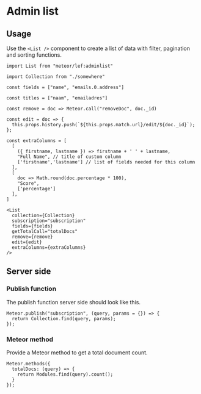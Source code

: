 # Admin list

## Usage

Use the `<List />` component to create a list of data with filter, pagination and sorting functions.

```JSX
import List from "meteor/lef:adminlist"

import Collection from "./somewhere"

const fields = ["name", "emails.0.address"]

const titles = ["naam", "emailadres"]

const remove = doc => Meteor.call("removeDoc", doc._id)

const edit = doc => {
  this.props.history.push(`${this.props.match.url}/edit/${doc._id}`);
};

const extraColumns = [
  [
    ({ firstname, lastname }) => firstname + ' ' + lastname,
    "Full Name", // title of custom column
    ['firstname','lastname'] // list of fields needed for this column
  ],
  [
    doc => Math.round(doc.percentage * 100),
    "Score",
    ['percentage']
  ],
]

<List
  collection={Collection}
  subscription="subscription"
  fields={fields}
  getTotalCall="totalDocs"
  remove={remove}
  edit={edit}
  extraColumns={extraColumns}
/>
```

## Server side

### Publish function

The publish function server side should look like this.

```JSX
Meteor.publish("subscription", (query, params = {}) => {
  return Collection.find(query, params);
});
```

### Meteor method

Provide a Meteor method to get a total document count.

```JS
Meteor.methods({
  totalDocs: (query) => {
    return Modules.find(query).count();
  }
});
```
